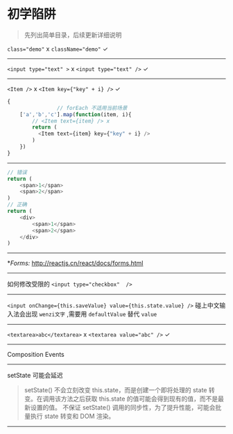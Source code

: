 # 初学陷阱

> 先列出简单目录，后续更新详细说明

`class="demo"` x  `className="demo"` ✓

---

`<input type="text" >` x  `<input type="text" />` ✓

---

`<Item />` x  `<Item key={"key" + i} />` ✓

```js
{
                // forEach 不适用当前场景
    ['a','b','c'].map(function(item, i){
        // <Item text={item} /> x
        return (
          <Item text={item} key={"key" + i} />
        )
    })
}
```
---

```js
// 错误
return (
    <span>1</span>
    <span>2</span>
)
// 正确
return (
    <div>
        <span>1</span>
        <span>2</span>
    </div>
)
```

---

**Forms:* http://reactjs.cn/react/docs/forms.html

---

如何修改受限的 `<input type="checkbox"  />`

---

`<input onChange={this.saveValue} value={this.state.value} />` 碰上中文输入法会出现 `wenzi文字` ,需要用 `defaultValue` 替代 `value`

---

`<textarea>abc</textarea>` x  `<textarea value="abc" />` ✓

---

Composition Events

---

setState 可能会延迟 

> setState() 不会立刻改变 this.state，而是创建一个即将处理的 state 转变。在调用该方法之后获取 this.state 的值可能会得到现有的值，而不是最新设置的值。
不保证 setState() 调用的同步性，为了提升性能，可能会批量执行 state 转变和 DOM 渲染。

---
